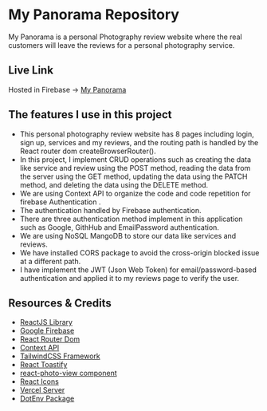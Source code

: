 # My Panorama Repository
My Panorama is a personal Photography review website where the real customers will leave the reviews for a personal photography service.

## Live Link

Hosted in Firebase -> [My Panorama](https://my-panorama-ccc23.web.app/)

## The features I use in this project
- This personal photography review website has 8 pages including login, sign up, services and my reviews, and the routing path is handled by the React router dom createBrowserRouter().
- In this project, I implement CRUD operations such as creating the data like service and review using the POST method, reading the data from the server using the GET method, updating the data using the PATCH method, and deleting the data using the DELETE method.
- We are using Context API to organize the code and code repetition for firebase Authentication .
- The authentication handled by Firebase authentication.
- There are three authentication method implement in this application such as Google, GithHub and EmailPassword authentication.
- We are using NoSQL MangoDB to store our data like services and reviews.
- We have installed CORS package to avoid the cross-origin blocked issue at a different path.
- I have implement the JWT (Json Web Token) for email/password-based authentication and applied it to my reviews page to verify the user.

## Resources & Credits
- [ReactJS Library](https://reactjs.org/)
- [Google Firebase](https://firebase.google.com/)
- [React Router Dom](https://reactrouter.com/en/main)
- [Context API](https://reactjs.org/docs/context.html#api)
- [TailwindCSS Framework](https://tailwindCSS.com/)
- [React Toastify](https://github.com/fkhadra/react-toastify)
- [react-photo-view component](https://react-photo-view.vercel.app/en-US)
- [React Icons](https://react-icons.github.io/react-icons/)
- [Vercel Server](https://vercel.com/)
- [DotEnv Package](https://www.npmjs.com/package/dotenv)